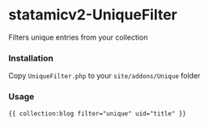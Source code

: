 # statamicv2-UniqueFilter
Filters unique entries from your collection

### Installation ###
Copy `UniqueFilter.php` to your `site/addons/Unique` folder

### Usage ###
`{{ collection:blog filter="unique" uid="title" }}`
